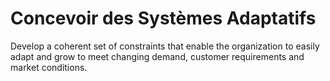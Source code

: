 # Concevoir des Systèmes Adaptatifs

<summary>
Develop a coherent set of constraints that enable the organization to easily adapt and grow to meet changing demand, customer requirements and market conditions.
</summary>
